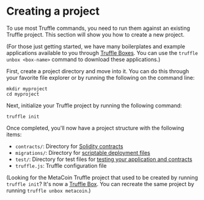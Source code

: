 # Creating a project

To use most Truffle commands, you need to run them against an existing Truffle project. This section will show you how to create a new project.

(For those just getting started, we have many boilerplates and example applications available to you through [Truffle Boxes](/boxes). You can use the `truffle unbox <box-name>` command to download these applications.)

First, create a project directory and move into it. You can do this through your favorite file explorer or by running the following on the command line:

```shell
mkdir myproject
cd myproject
```

Next, initialize your Truffle project by running the following command:

```shell
truffle init
```

Once completed, you'll now have a project structure with the following items:

* `contracts/`: Directory for [Solidity contracts](./contracts)
* `migrations/`: Directory for [scriptable deployment files](./migrations#migration-files)
* `test/`: Directory for test files for [testing your application and contracts](./testing)
* `truffle.js`: Truffle configuration file

(Looking for the MetaCoin Truffle project that used to be created by running `truffle init`? It's now a [Truffle Box](/boxes/metacoin). You can recreate the same project by running `truffle unbox metacoin`.)
